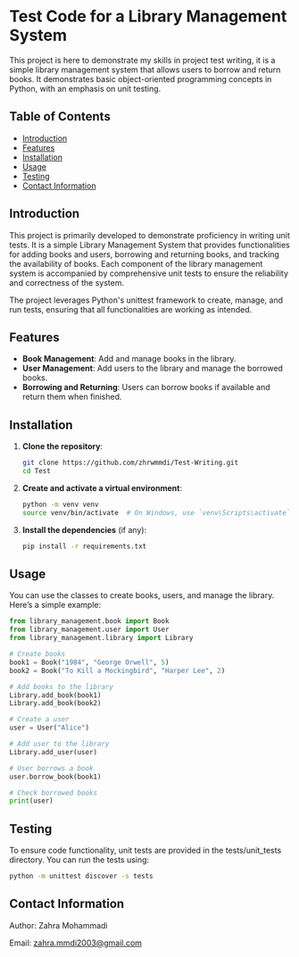 # Test Code for a Library Management System

This project is here to demonstrate my skills in project test writing, it is a 
simple library management system that allows users to borrow and return books. 
It demonstrates basic object-oriented programming concepts in Python, with an 
emphasis on unit testing.


## Table of Contents
- [Introduction](#introduction)
- [Features](#features)
- [Installation](#installation)
- [Usage](#usage)
- [Testing](#testing)
- [Contact Information](#contact-information)

## Introduction
This project is primarily developed to demonstrate proficiency in writing unit 
tests. It is a simple Library Management System that provides functionalities 
for adding books and users, borrowing and returning books, and tracking the 
availability of books. Each component of the library management system is 
accompanied by comprehensive unit tests to ensure the reliability and 
correctness of the system.

The project leverages Python's unittest framework to create, manage, and run 
tests, ensuring that all functionalities are working as intended.


## Features

- **Book Management**: Add and manage books in the library.
- **User Management**: Add users to the library and manage the borrowed books.
- **Borrowing and Returning**: Users can borrow books if available and return
them when finished.


## Installation

1. **Clone the repository**:
    ```bash
    git clone https://github.com/zhrwmmdi/Test-Writing.git
    cd Test
    ```

2. **Create and activate a virtual environment**:
    ```bash
    python -m venv venv
    source venv/bin/activate  # On Windows, use `venv\Scripts\activate`
    ```

3. **Install the dependencies** (if any):
    ```bash
    pip install -r requirements.txt
    ```

## Usage

You can use the classes to create books, users, and manage the library. Here’s a simple example:

```python
from library_management.book import Book
from library_management.user import User
from library_management.library import Library

# Create books
book1 = Book("1984", "George Orwell", 5)
book2 = Book("To Kill a Mockingbird", "Harper Lee", 2)

# Add books to the library
Library.add_book(book1)
Library.add_book(book2)

# Create a user
user = User("Alice")

# Add user to the library
Library.add_user(user)

# User borrows a book
user.borrow_book(book1)

# Check borrowed books
print(user)
```
## Testing
To ensure code functionality, unit tests are provided in the tests/unit_tests 
directory. You can run the tests using:
```bash
python -m unittest discover -s tests
```
## Contact Information
Author: Zahra Mohammadi

Email: zahra.mmdi2003@gmail.com


